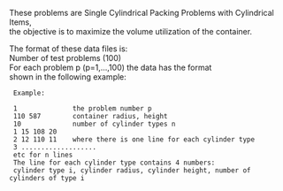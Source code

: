 These problems are Single Cylindrical Packing Problems with Cylindrical Items,      
the objective is to maximize the volume utilization of the container.

The format of these data files is:     
Number of test problems (100)     
For each problem p (p=1,...,100) the data has the format     
shown in the following example:

     Example:

     1              the problem number p
     110 587        container radius, height
     10             number of cylinder types n
     1 15 108 20
     2 12 110 11    where there is one line for each cylinder type
     3 ...................
     etc for n lines
     The line for each cylinder type contains 4 numbers:                         
     cylinder type i, cylinder radius, cylinder height, number of cylinders of type i
